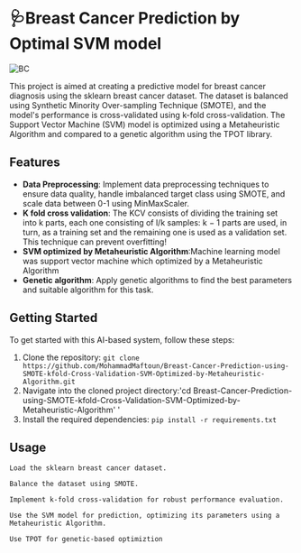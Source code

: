 # 🩺Breast Cancer Prediction by Optimal SVM model
![BC](https://cancer-data.ecrc.ed.ac.uk/wp-content/uploads/2020/06/icon-imagery.png)

This project is aimed at creating a predictive model for breast cancer diagnosis using the sklearn breast cancer dataset. The dataset is balanced using Synthetic Minority Over-sampling Technique (SMOTE), and the model's performance is cross-validated using k-fold cross-validation. The Support Vector Machine (SVM) model is optimized using a Metaheuristic Algorithm and compared to a genetic algorithm using the TPOT library.

## Features

- **Data Preprocessing**: Implement data preprocessing techniques to ensure data quality, handle imbalanced target class using SMOTE, and scale data between 0-1 using MinMaxScaler.
- **K fold cross validation**: The KCV consists of dividing the training set into k parts, each one consisting of l/k samples: k − 1 parts are used, in turn, as a training set and the remaining one is used as a validation set. This technique can prevent overfitting!
- **SVM optimized by Metaheuristic Algorithm**:Machine learning model was support vector machine which optimized by a Metaheuristic Algorithm
- **Genetic algorithm**: Apply genetic algorithms to find the best parameters and suitable algorithm for this task.

## Getting Started

To get started with this AI-based system, follow these steps:

1. Clone the repository: `git clone https://github.com/MohammadMaftoun/Breast-Cancer-Prediction-using-SMOTE-kfold-Cross-Validation-SVM-Optimized-by-Metaheuristic-Algorithm.git`
2. Navigate into the cloned project directory:'cd Breast-Cancer-Prediction-using-SMOTE-kfold-Cross-Validation-SVM-Optimized-by-Metaheuristic-Algorithm'
'
3. Install the required dependencies: `pip install -r requirements.txt`

## Usage


    Load the sklearn breast cancer dataset.

    Balance the dataset using SMOTE.

    Implement k-fold cross-validation for robust performance evaluation.

    Use the SVM model for prediction, optimizing its parameters using a Metaheuristic Algorithm.

    Use TPOT for genetic-based optimiztion

